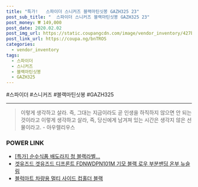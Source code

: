 ```yaml
--- 
title: "특가!   스파이더 스니커즈 블랙마틴싯봉 GAZH325 23" 
post_sub_title: "  스파이더 스니커즈 블랙마틴싯봉 GAZH325 23" 
post_money: ₩ 149,000 
post_date: 2020.02.02 
post_img_url: https://static.coupangcdn.com/image/vendor_inventory/427b/235bb0aff413f09405b5067d4b6267e6aeea61aadd81371feeac7f061944.jpg 
post_link_url: https://coupa.ng/bnTROS 
categories: 
  - vendor_inventory 
tags: 
  - 스파이더 
  - 스니커즈 
  - 블랙마틴싯봉 
  - GAZH325 
--- 
```

  #스파이더 #스니커즈 #블랙마틴싯봉 #GAZH325 
<hr> 

> 이렇게 생각하고 살라. 즉, 그대는 지금이라도 곧 인생을 하직하지 않으면 안 되는 것이라고 이렇게 생각하고 살라, 즉, 당신에게 남겨져 있는 시간은 생각지 않은 선물이라고. - 아우렐리우스 


### POWER LINK

* <a href="https://blog.naver.com/santokki14/221789155935" target="_blank">[특가] 순수식품 배도라지 청 블랙라벨...</a>
* <a href="https://blog.naver.com/sakai111/221783416502" target="_blank">겟유즈드 겟유즈드 디프론트 FDNWDPN101M 기모 블랙 로우 부분밴딩 온부 뉴슬림</a>
* <a href="https://blog.naver.com/fasyy4321/221786590962" target="_blank">블럭마트 차량용 멀티 사이드 컵홀더 블랙</a>
